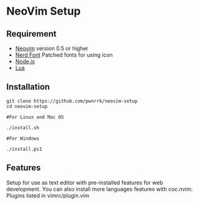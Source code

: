 # NeoVim Setup

## Requirement

- [Neovim](https://github.com/neovim/neovim) version 0.5 or higher
- [Nerd Font](https://github.com/ryanoasis/nerd-fonts) Patched fonts for using icon
- [Node.js](https://nodejs.org/)
- [Lua](https://www.lua.org/)

## Installation

    git clone https://github.com/pwnrrk/neovim-setup
    cd neovim-setup

    #For Linux and Mac OS

    ./install.sh

    #For Windows

    ./install.ps1

## Features

Setup for use as text editor with pre-installed features for web development. You can also install more languages features with coc.nvim. Plugins listed in vimrc/plugin.vim
